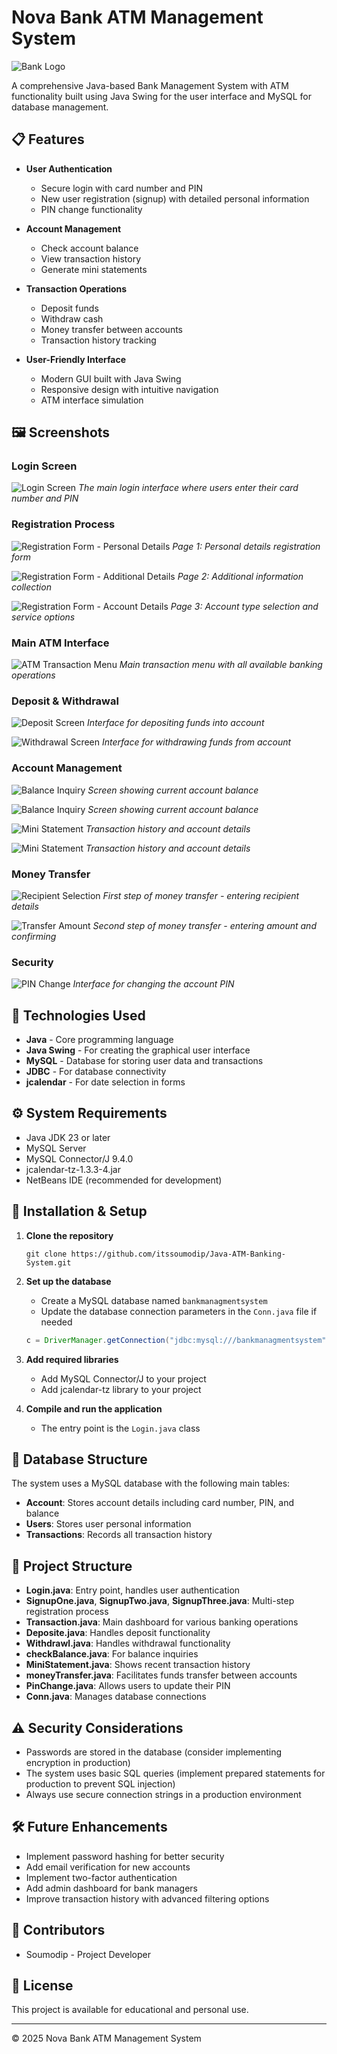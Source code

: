 # Nova Bank ATM Management System

![Bank Logo](src/icons/logo.jpg)

A comprehensive Java-based Bank Management System with ATM functionality built using Java Swing for the user interface and MySQL for database management.

## 📋 Features

- **User Authentication**
  - Secure login with card number and PIN
  - New user registration (signup) with detailed personal information
  - PIN change functionality

- **Account Management**
  - Check account balance
  - View transaction history
  - Generate mini statements

- **Transaction Operations**
  - Deposit funds
  - Withdraw cash
  - Money transfer between accounts
  - Transaction history tracking

- **User-Friendly Interface**
  - Modern GUI built with Java Swing
  - Responsive design with intuitive navigation
  - ATM interface simulation
  
## 🖼️ Screenshots

### Login Screen
![Login Screen](screenshots/login_screen.png)
*The main login interface where users enter their card number and PIN*

### Registration Process
![Registration Form - Personal Details](screenshots/signup_personal.png)
*Page 1: Personal details registration form*

![Registration Form - Additional Details](screenshots/signup_additional.png)
*Page 2: Additional information collection*

![Registration Form - Account Details](screenshots/signup_account.png)
*Page 3: Account type selection and service options*

### Main ATM Interface
![ATM Transaction Menu](screenshots/transaction_menu.png)
*Main transaction menu with all available banking operations*

### Deposit & Withdrawal
![Deposit Screen](screenshots/deposit_screen.png)
*Interface for depositing funds into account*

![Withdrawal Screen](screenshots/withdrawal_screen.png)
*Interface for withdrawing funds from account*

### Account Management
![Balance Inquiry](screenshots/balance_inquiry1.png)
*Screen showing current account balance*

![Balance Inquiry](screenshots/balance_inquiry2.png)
*Screen showing current account balance*

![Mini Statement](screenshots/mini_statement1.png)
*Transaction history and account details*

![Mini Statement](screenshots/mini_statement2.png)
*Transaction history and account details*

### Money Transfer
![Recipient Selection](screenshots/money_transfer1.png)
*First step of money transfer - entering recipient details*

![Transfer Amount](screenshots/money_transfer2.png)
*Second step of money transfer - entering amount and confirming*

### Security
![PIN Change](screenshots/pin_change.png)
*Interface for changing the account PIN*

## 🔧 Technologies Used

- **Java** - Core programming language
- **Java Swing** - For creating the graphical user interface
- **MySQL** - Database for storing user data and transactions
- **JDBC** - For database connectivity
- **jcalendar** - For date selection in forms

## ⚙️ System Requirements

- Java JDK 23 or later
- MySQL Server
- MySQL Connector/J 9.4.0
- jcalendar-tz-1.3.3-4.jar
- NetBeans IDE (recommended for development)

## 🚀 Installation & Setup

1. **Clone the repository**
   ```
   git clone https://github.com/itssoumodip/Java-ATM-Banking-System.git
   ```

2. **Set up the database**
   - Create a MySQL database named `bankmanagmentsystem`
   - Update the database connection parameters in the `Conn.java` file if needed
   ```java
   c = DriverManager.getConnection("jdbc:mysql:///bankmanagmentsystem", "root", "yourpassword");
   ```

3. **Add required libraries**
   - Add MySQL Connector/J to your project
   - Add jcalendar-tz library to your project

4. **Compile and run the application**
   - The entry point is the `Login.java` class

## 📝 Database Structure

The system uses a MySQL database with the following main tables:

- **Account**: Stores account details including card number, PIN, and balance
- **Users**: Stores user personal information
- **Transactions**: Records all transaction history

## 🧩 Project Structure

- **Login.java**: Entry point, handles user authentication
- **SignupOne.java**, **SignupTwo.java**, **SignupThree.java**: Multi-step registration process
- **Transaction.java**: Main dashboard for various banking operations
- **Deposite.java**: Handles deposit functionality
- **Withdrawl.java**: Handles withdrawal functionality
- **checkBalance.java**: For balance inquiries
- **MiniStatement.java**: Shows recent transaction history
- **moneyTransfer.java**: Facilitates funds transfer between accounts
- **PinChange.java**: Allows users to update their PIN
- **Conn.java**: Manages database connections

## ⚠️ Security Considerations

- Passwords are stored in the database (consider implementing encryption in production)
- The system uses basic SQL queries (implement prepared statements for production to prevent SQL injection)
- Always use secure connection strings in a production environment

## 🛠️ Future Enhancements

- Implement password hashing for better security
- Add email verification for new accounts
- Implement two-factor authentication
- Add admin dashboard for bank managers
- Improve transaction history with advanced filtering options

## 👥 Contributors

- Soumodip - Project Developer

## 📄 License

This project is available for educational and personal use.

---

© 2025 Nova Bank ATM Management System
